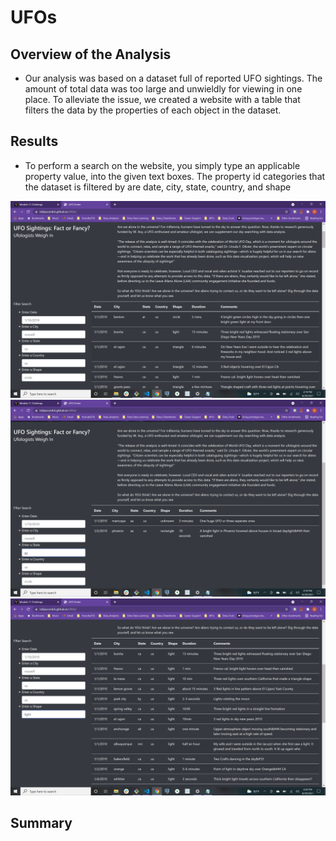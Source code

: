 # UFOs
## Overview of the Analysis
- Our analysis was based on a dataset full of reported UFO sightings. The amount of total data was too large and unwieldly for viewing in one place. To alleviate the issue, we created a website with a table that filters the data by the properties of each object in the dataset. 

## Results
- To perform a search on the website, you simply type an applicable property value, into the given text boxes. The property id categories that the dataset is filtered by are date, city, state, country, and shape

![](readme_images/readme1.png)
![](readme_images/readme2.png)
![](readme_images/readme3.png)
## Summary
